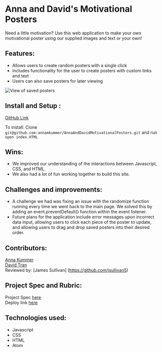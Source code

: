 # Anna and David's Motivational Posters
  Need a little motivation? Use this web application to make your own motivational
  poster using our supplied images and text or your own!

## Features:
  - Allows users to create random posters with a single click
  - Includes functionality for the user to create posters with custom links and text
  - Users can also save posters for later viewing

![View of saved posters](https://user-images.githubusercontent.com/60856601/132134634-d6ea73ce-c310-4964-b45a-4ea4a0097dca.png)

## Install and Setup :
[GitHub Link](https://github.com/annamkummer/AnnaAndDavidMotivationalPosters)

To install: Clone `git@github.com:annamkummer/AnnaAndDavidMotivationalPosters.git`
and run `open index.HTML`

## Wins:
  - We improved our understanding of the interactions between Javascript, CSS, and HTML.
  - We also had a lot of fun working together to build this site.

## Challenges and improvements:
  - A challenge we had was fixing an issue with the randomize function running every time we went back to the main page. We solved this by adding an event.preventDefault() function within the event listener.
  - Future plans for the application include error messages upon incorrect data input, allowing users to click each piece of the poster to update, and allowing users to drag and drop saved posters into their desired order.

## Contributors:
[Anna Kummer](https://github.com/annamkummer)<br>
[David Tran](https://github.com/isleofyou)<br>
Reviewed by: [James Sullivan] (https://github.com/jsullivan5)
## Project Spec and Rubric:
Project Spec [here](https://frontend.turing.io/projects/module-1/hang-in-there.html)<br>
Deploy link [here](https://annamkummer.github.io/AnnaAndDavidMotivationalPosters/)

## Technologies used:
  - Javascript
  - CSS
  - HTML
  - Atom

